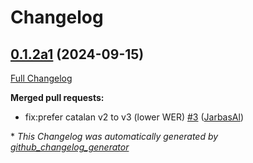 # Changelog

## [0.1.2a1](https://github.com/OpenVoiceOS/ovos-stt-plugin-fasterwhisper-zuazo/tree/0.1.2a1) (2024-09-15)

[Full Changelog](https://github.com/OpenVoiceOS/ovos-stt-plugin-fasterwhisper-zuazo/compare/0.1.1...0.1.2a1)

**Merged pull requests:**

- fix:prefer catalan v2 to v3 \(lower WER\) [\#3](https://github.com/OpenVoiceOS/ovos-stt-plugin-fasterwhisper-zuazo/pull/3) ([JarbasAl](https://github.com/JarbasAl))



\* *This Changelog was automatically generated by [github_changelog_generator](https://github.com/github-changelog-generator/github-changelog-generator)*
